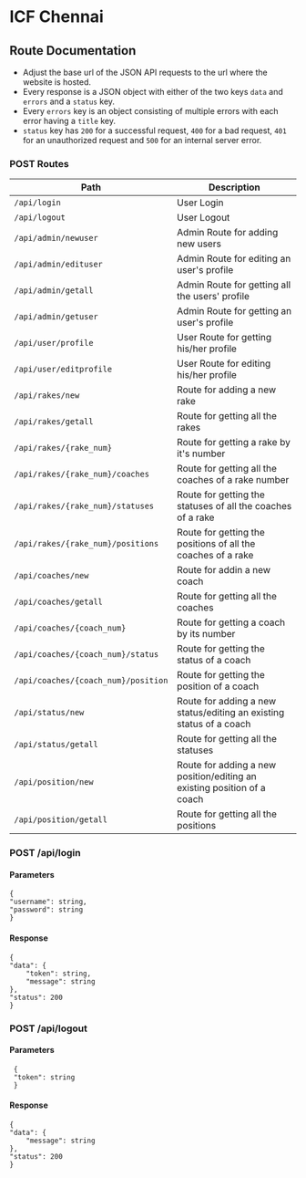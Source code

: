 # ICF Chennai

## Route Documentation
- Adjust the base url of the JSON API requests to the url where the website is hosted.
- Every response is a JSON object with either of the two keys `data` and `errors` and a `status` key.
- Every `errors` key is an object consisting of multiple errors with each error having a `title` key.
- `status` key has `200` for a successful request, `400` for a bad request, `401` for an unauthorized request and `500` for an internal server error.

### POST Routes

Path                               |  Description
-----------------------------------|---------------
`/api/login`                       | User Login
`/api/logout`                      | User Logout
`/api/admin/newuser`               | Admin Route for adding new users
`/api/admin/edituser`              | Admin Route for editing an user's profile
`/api/admin/getall`                | Admin Route for getting all the users' profile
`/api/admin/getuser`               | Admin Route for getting an user's profile
`/api/user/profile`                | User Route for getting his/her profile
`/api/user/editprofile`            | User Route for editing his/her profile
`/api/rakes/new`                   | Route for adding a new rake
`/api/rakes/getall`                | Route for getting all the rakes
`/api/rakes/{rake_num}`            | Route for getting a rake by it's number
`/api/rakes/{rake_num}/coaches`    | Route for getting all the coaches of a rake number
`/api/rakes/{rake_num}/statuses`   | Route for getting the statuses of all the coaches of a rake
`/api/rakes/{rake_num}/positions`  | Route for getting the positions of all the coaches of a rake
`/api/coaches/new`                 | Route for addin a new coach
`/api/coaches/getall`              | Route for getting all the coaches
`/api/coaches/{coach_num}`         | Route for getting a coach by its number
`/api/coaches/{coach_num}/status`  | Route for getting the status of a coach
`/api/coaches/{coach_num}/position`| Route for getting the position of a coach
`/api/status/new`                  | Route for adding a new status/editing an existing status of a coach
`/api/status/getall`               | Route for getting all the statuses
`/api/position/new`                | Route for adding a new position/editing an existing position of a coach
`/api/position/getall`             | Route for getting all the positions

### POST /api/login

#### Parameters
    {
    "username": string,
    "password": string
    }
    
#### Response
    {
    "data": {
        "token": string,
        "message": string
    },
    "status": 200
    }
### POST /api/logout

#### Parameters
     {
     "token": string
     }
#### Response
    {
    "data": {
        "message": string
    },
    "status": 200
    }

    